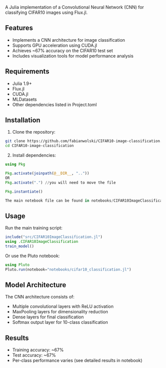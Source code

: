 A Julia implementation of a Convolutional Neural Network (CNN) for classifying CIFAR10 images using Flux.jl.

## Features
- Implements a CNN architecture for image classification
- Supports GPU acceleration using CUDA.jl
- Achieves ~67% accuracy on the CIFAR10 test set
- Includes visualization tools for model performance analysis

## Requirements
- Julia 1.9+
- Flux.jl
- CUDA.jl
- MLDatasets
- Other dependencies listed in Project.toml

## Installation
1. Clone the repository:
```bash
git clone https://github.com/fabianwolski/CIFAR10-image-classification.git
cd CIFAR10-image-classification
```

2. Install dependencies:
```julia
using Pkg

Pkg.activate(joinpath(@__DIR__, ".."))
OR 
Pkg.activate(".") //you will need to move the file

Pkg.instantiate()

The main notebook file can be found in notebooks/CIFAR10ImageClassification.jl
```

## Usage
Run the main training script:
```julia
include("src/CIFAR10ImageClassification.jl")
using .CIFAR10ImageClassification
train_model()
```

Or use the Pluto notebook:
```julia
using Pluto
Pluto.run(notebook="notebooks/cifar10_classification.jl")
```

## Model Architecture
The CNN architecture consists of:
- Multiple convolutional layers with ReLU activation
- MaxPooling layers for dimensionality reduction
- Dense layers for final classification
- Softmax output layer for 10-class classification

## Results
- Training accuracy: ~67%
- Test accuracy: ~67%
- Per-class performance varies (see detailed results in notebook)